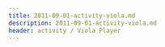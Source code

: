 ```yaml
---
title: 2011-09-01-activity-viola.md
description: 2011-09-01-activity-viola.md
header: activity / Viola Player
---
```




